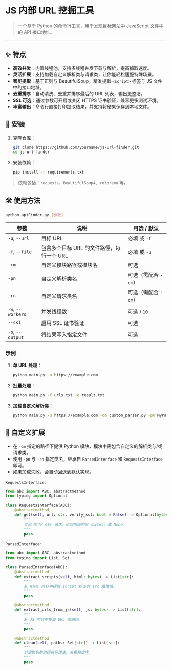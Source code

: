 
# JS 内部 URL 挖掘工具

> 一个基于 Python 的命令行工具，用于发现目标网站中 JavaScript 文件中的 API 接口地址。

---

## ✨ 特点

- **高效并发**：内置线程池，支持多线程并发下载与解析，提高抓取速度。
- **灵活扩展**：支持加载自定义解析类与请求类，让你能轻松适配特殊场景。
- **智能提取**：基于正则与 BeautifulSoup，精准提取 `<script>` 标签与 JS 文件中的接口地址。
- **去重排序**：自动清洗、去重并排序最后的 URL 列表，输出更整洁。
- **SSL 可选**：通过参数可开启或关闭 HTTPS 证书验证，兼容更多测试环境。
- **丰富输出**：命令行直接打印提取结果，并支持将结果保存到本地文件。

## 🚀 安装

1. 克隆仓库：

   ```bash
   git clone https://github.com/yourname/js-url-finder.git
   cd js-url-finder
   ```


2. 安装依赖：
   ```bash
   pip install -r requirements.txt
   ```

> 依赖包括：`requests`、`BeautifulSoup4`、`colorama` 等。

## 🛠️ 使用方法

```bash
python apiFinder.py [参数]
```

| 参数                | 说明                        | 可选 / 默认       |
| ----------------- | ------------------------- | ------------- |
| `-u`, `--url`     | 目标 URL                    | 必填 或 `-f`     |
| `-f`, `--file`    | 包含多个目标 URL 的文件路径，每行一个 URL | 必填 或 `-u`     |
| `-cm`             | 自定义模块路径或模块名               | 可选            |
| `-pn`             | 自定义解析类名                   | 可选（需配合 `-cm`） |
| `-rn`             | 自定义请求类名                   | 可选（需配合 `-cm`） |
| `-w`, `--workers` | 并发线程数                     | 可选 / `10`     |
| `--ssl`           | 启用 SSL 证书验证               | 可选            |
| `-o`, `--output`  | 将结果写入指定文件                 | 可选            |

### 示例

1. **单 URL 处理**：

   ```bash
   python main.py -u https://example.com
   ```

2. **批量处理**：

   ```bash
   python main.py -f urls.txt -o result.txt
   ```

3. **加载自定义解析类**：

   ```bash
   python main.py -u https://example.com -cm custom_parser.py -pn MyParser
   ```

## 📂 自定义扩展

* 在 `-cm` 指定的路径下提供 Python 模块，模块中需包含自定义的解析类与/或请求类。
* 使用 `-pn` 与 `-rn` 指定类名，继承自 `ParsedInterface` 和 `RequestsInterface` 即可。
* 如果加载失败，会自动回退到默认实现。

`RequestsInterface`:
```python
from abc import ABC, abstractmethod
from typing import Optional

class RequestsInterface(ABC):
    @abstractmethod
    def get(self, url: str, verify_ssl: bool = False) -> Optional[bytes]:
        """
        实现 HTTP GET 请求，返回响应内容（bytes）或 None。
        """
        pass
```

`ParsedInterface`:
```python
from abc import ABC, abstractmethod
from typing import List, Set

class ParsedInterface(ABC):
    @abstractmethod
    def extract_scripts(self, html: bytes) -> List[str]:
        """
        从 HTML 内容中提取 script 标签的 src 属性值。
        """
        pass

    @abstractmethod
    def extract_urls_from_js(self, js: bytes) -> List[str]:
        """
        从 JS 内容中提取 URL 或路径。
        """
        pass

    @abstractmethod
    def clean(self, paths: Set[str]) -> List[str]:
        """
        对提取到的路径进行清洗、去重和排序。
        """
        pass

```



